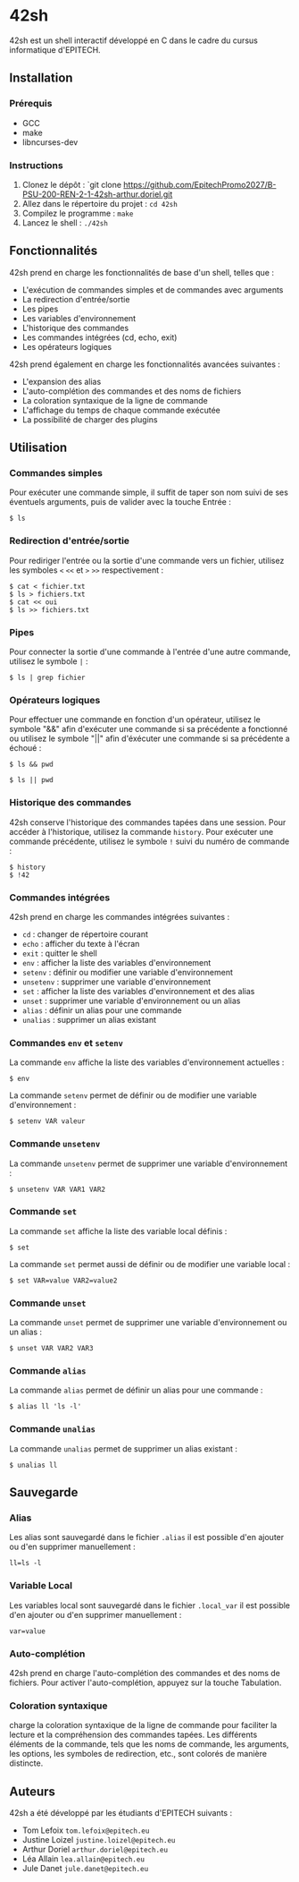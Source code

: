 # 42sh

42sh est un shell interactif développé en C dans le cadre du cursus informatique d'EPITECH.

## Installation

### Prérequis

* GCC
* make
* libncurses-dev

### Instructions

1. Clonez le dépôt : `git clone https://github.com/EpitechPromo2027/B-PSU-200-REN-2-1-42sh-arthur.doriel.git
2. Allez dans le répertoire du projet : `cd 42sh`
3. Compilez le programme : `make`
4. Lancez le shell : `./42sh`

## Fonctionnalités

42sh prend en charge les fonctionnalités de base d'un shell, telles que :

* L'exécution de commandes simples et de commandes avec arguments
* La redirection d'entrée/sortie
* Les pipes
* Les variables d'environnement
* L'historique des commandes
* Les commandes intégrées (cd, echo, exit)
* Les opérateurs logiques

42sh prend également en charge les fonctionnalités avancées suivantes :

* L'expansion des alias
* L'auto-complétion des commandes et des noms de fichiers
* La coloration syntaxique de la ligne de commande
* L'affichage du temps de chaque commande exécutée
* La possibilité de charger des plugins

## Utilisation

### Commandes simples

Pour exécuter une commande simple, il suffit de taper son nom suivi de ses éventuels arguments, puis de valider avec la touche Entrée :

```shell
$ ls
```

### Redirection d'entrée/sortie

Pour rediriger l'entrée ou la sortie d'une commande vers un fichier, utilisez les symboles `<` `<<` et `>` `>>` respectivement :

```shell
$ cat < fichier.txt
$ ls > fichiers.txt
$ cat << oui
$ ls >> fichiers.txt
```

### Pipes

Pour connecter la sortie d'une commande à l'entrée d'une autre commande, utilisez le symbole `|` :

```shell
$ ls | grep fichier
```

### Opérateurs logiques

Pour effectuer une commande en fonction d'un opérateur, utilisez le symbole "&&" afin d'exécuter une commande si sa précédente a fonctionné ou utilisez le symbole "||" afin d'éxécuter une commande si sa précédente a échoué :

```shell
$ ls && pwd
```

```shell
$ ls || pwd
```

### Historique des commandes

42sh conserve l'historique des commandes tapées dans une session. Pour accéder à l'historique, utilisez la commande `history`. Pour exécuter une commande précédente, utilisez le symbole `!` suivi du numéro de commande :

```shell
$ history
$ !42
```

### Commandes intégrées

42sh prend en charge les commandes intégrées suivantes :

* `cd` : changer de répertoire courant
* `echo` : afficher du texte à l'écran
* `exit` : quitter le shell
* `env` : afficher la liste des variables d'environnement
* `setenv` : définir ou modifier une variable d'environnement
* `unsetenv` : supprimer une variable d'environnement
* `set` : afficher la liste des variables d'environnement et des alias
* `unset` : supprimer une variable d'environnement ou un alias
* `alias` : définir un alias pour une commande
* `unalias` : supprimer un alias existant

### Commandes `env` et `setenv`

La commande `env` affiche la liste des variables d'environnement actuelles :

```shell
$ env
```

La commande `setenv` permet de définir ou de modifier une variable d'environnement :

```shell
$ setenv VAR valeur
```

### Commande `unsetenv`

La commande `unsetenv` permet de supprimer une variable d'environnement :

```shell
$ unsetenv VAR VAR1 VAR2
```

### Commande `set`

La commande `set` affiche la liste des variable local définis :

```shell
$ set
```

La commande `set` permet aussi de définir ou de modifier une variable local :

```shell
$ set VAR=value VAR2=value2
```

### Commande `unset`

La commande `unset` permet de supprimer une variable d'environnement ou un alias :

```shell
$ unset VAR VAR2 VAR3
```

### Commande `alias`

La commande `alias` permet de définir un alias pour une commande :

```shell
$ alias ll 'ls -l'
```

### Commande `unalias`

La commande `unalias` permet de supprimer un alias existant :

```shell
$ unalias ll
```
## Sauvegarde

### Alias

Les alias sont sauvegardé dans le fichier `.alias` il est possible d'en ajouter ou d'en supprimer manuellement :
```text
ll=ls -l
```
### Variable Local
Les variables local sont sauvegardé dans le fichier `.local_var` il est possible d'en ajouter ou d'en supprimer manuellement :
```text
var=value
```

### Auto-complétion

42sh prend en charge l'auto-complétion des commandes et des noms de fichiers. Pour activer l'auto-complétion, appuyez sur la touche Tabulation.

### Coloration syntaxique

charge la coloration syntaxique de la ligne de commande pour faciliter la lecture et la compréhension des commandes tapées. Les différents éléments de la commande, tels que les noms de commande, les arguments, les options, les symboles de redirection, etc., sont colorés de manière distincte.

## Auteurs

42sh a été développé par les étudiants d'EPITECH suivants :

* Tom Lefoix `tom.lefoix@epitech.eu`
* Justine Loizel `justine.loizel@epitech.eu`
* Arthur Doriel `arthur.doriel@epitech.eu`
* Léa Allain `lea.allain@epitech.eu`
* Jule Danet `jule.danet@epitech.eu`
